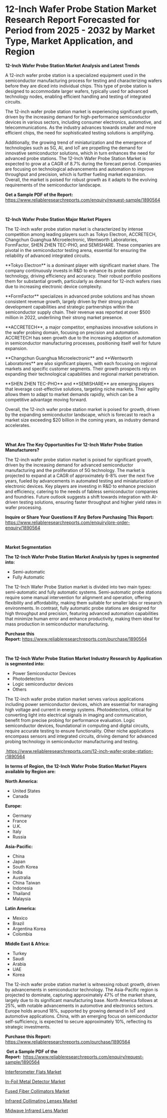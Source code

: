 <p><h1>12-Inch Wafer Probe Station Market Research Report Forecasted for Period from 2025 -  2032 by Market Type, Market Application, and Region</h1></p><p><strong>12-Inch Wafer Probe Station Market Analysis and Latest Trends</strong></p>
<p><p>A 12-inch wafer probe station is a specialized equipment used in the semiconductor manufacturing process for testing and characterizing wafers before they are diced into individual chips. This type of probe station is designed to accommodate larger wafers, typically used for advanced technology nodes, enabling efficient handling and testing of integrated circuits.</p><p>The 12-inch wafer probe station market is experiencing significant growth, driven by the increasing demand for high-performance semiconductor devices in various sectors, including consumer electronics, automotive, and telecommunications. As the industry advances towards smaller and more efficient chips, the need for sophisticated testing solutions is amplifying.</p><p>Additionally, the growing trend of miniaturization and the emergence of technologies such as 5G, AI, and IoT are propelling the demand for innovative semiconductor solutions, which in turn enhances the need for advanced probe stations. The 12-Inch Wafer Probe Station Market is expected to grow at a CAGR of 8.7% during the forecast period. Companies are focusing on technological advancements and automation to improve throughput and precision, which is further fueling market expansion. Overall, the market is poised for robust growth as it adapts to the evolving requirements of the semiconductor landscape.</p></p>
<p><strong>Get a Sample PDF of the Report:&nbsp;</strong> <a href="https://www.reliableresearchreports.com/enquiry/request-sample/1890564?utm_campaign=41&utm_medium=2&utm_source=Github&utm_content=ia&utm_term=01032025&utm_id=12-inch-wafer-probe-station">https://www.reliableresearchreports.com/enquiry/request-sample/1890564</a></p>
<p>&nbsp;</p>
<p><strong>12-Inch Wafer Probe Station Major Market Players</strong></p>
<p><p>The 12-inch wafer probe station market is characterized by intense competition among leading players such as Tokyo Electron, ACCRETECH, Changchun Guanghua Microelectronic, Wentworth Laboratories, FormFactor, SHEN ZHEN TEC-PHO, and SEMISHARE. These companies are pivotal in the semiconductor testing arena, essential for ensuring the reliability of advanced integrated circuits.</p><p>**Tokyo Electron** is a dominant player with significant market share. The company continuously invests in R&D to enhance its probe station technology, driving efficiency and accuracy. Their robust portfolio positions them for substantial growth, particularly as demand for 12-inch wafers rises due to increasing electronic device complexity.</p><p>**FormFactor** specializes in advanced probe solutions and has shown consistent revenue growth, largely driven by their strong product development capabilities and strategic partnerships within the semiconductor supply chain. Their revenue was reported at over $500 million in 2022, underlining their strong market presence.</p><p>**ACCRETECH**, a major competitor, emphasizes innovative solutions in the wafer probing domain, focusing on precision and automation. ACCRETECH has seen growth due to the increasing adoption of automation in semiconductor manufacturing processes, positioning itself well for future expansion.</p><p>**Changchun Guanghua Microelectronic** and **Wentworth Laboratories** are also significant players, with each focusing on regional markets and specific customer segments. Their growth prospects rely on expanding their technological capabilities and regional market penetration.</p><p>**SHEN ZHEN TEC-PHO** and **SEMISHARE** are emerging players that leverage cost-effective solutions, targeting niche markets. Their agility allows them to adapt to market demands rapidly, which can be a competitive advantage moving forward.</p><p>Overall, the 12-inch wafer probe station market is poised for growth, driven by the expanding semiconductor landscape, which is forecast to reach a market size exceeding $20 billion in the coming years, as industry demand accelerates.</p></p>
<p>&nbsp;</p>
<p><strong>What Are The Key Opportunities For 12-Inch Wafer Probe Station Manufacturers?</strong></p>
<p><p>The 12-inch wafer probe station market is poised for significant growth, driven by the increasing demand for advanced semiconductor manufacturing and the proliferation of 5G technology. The market is projected to expand at a CAGR of approximately 6-8% over the next five years, fueled by advancements in automated testing and miniaturization of electronic devices. Key players are investing in R&D to enhance precision and efficiency, catering to the needs of fabless semiconductor companies and foundries. Future outlook suggests a shift towards integration with AI-driven testing solutions, ensuring faster throughput and higher yield rates in wafer processing.</p></p>
<p><strong>Inquire or Share Your Questions If Any Before Purchasing This Report:</strong> <a href="https://www.reliableresearchreports.com/enquiry/pre-order-enquiry/1890564?utm_campaign=41&utm_medium=2&utm_source=Github&utm_content=ia&utm_term=01032025&utm_id=12-inch-wafer-probe-station">https://www.reliableresearchreports.com/enquiry/pre-order-enquiry/1890564</a></p>
<p>&nbsp;</p>
<p><strong>Market Segmentation</strong></p>
<p><strong>The 12-Inch Wafer Probe Station Market Analysis by types is segmented into:</strong></p>
<p><ul><li>Semi-automatic</li><li>Fully Automatic</li></ul></p>
<p><p>The 12-Inch Wafer Probe Station market is divided into two main types: semi-automatic and fully automatic systems. Semi-automatic probe stations require some manual intervention for alignment and operation, offering flexibility and affordability, making them suitable for smaller labs or research environments. In contrast, fully automatic probe stations are designed for high throughput and precision, featuring advanced automation capabilities that minimize human error and enhance productivity, making them ideal for mass production in semiconductor manufacturing.</p></p>
<p><strong>Purchase this Report:&nbsp;</strong><a href="https://www.reliableresearchreports.com/purchase/1890564?utm_campaign=41&utm_medium=2&utm_source=Github&utm_content=ia&utm_term=01032025&utm_id=12-inch-wafer-probe-station">https://www.reliableresearchreports.com/purchase/1890564</a></p>
<p>&nbsp;</p>
<p><strong>The 12-Inch Wafer Probe Station Market Industry Research by Application is segmented into:</strong></p>
<p><ul><li>Power Semiconductor Devices</li><li>Photodetectors</li><li>Logic semiconductor devices</li><li>Others</li></ul></p>
<p><p>The 12-inch wafer probe station market serves various applications including power semiconductor devices, which are essential for managing high voltage and current in energy systems. Photodetectors, critical for converting light into electrical signals in imaging and communication, benefit from precise probing for performance evaluation. Logic semiconductor devices, foundational in computing and digital circuits, require accurate testing to ensure functionality. Other niche applications encompass sensors and integrated circuits, driving demand for advanced probing technology in semiconductor manufacturing and testing.</p></p>
<p><a href="https://www.reliableresearchreports.com/12-inch-wafer-probe-station-r1890564?utm_campaign=41&utm_medium=2&utm_source=Github&utm_content=ia&utm_term=01032025&utm_id=12-inch-wafer-probe-station">&nbsp;https://www.reliableresearchreports.com/12-inch-wafer-probe-station-r1890564</a></p>
<p><strong>In terms of Region, the 12-Inch Wafer Probe Station Market Players available by Region are:</strong></p>
<p>
    <p> <strong> North America: </strong>
        <ul>
            <li>United States</li>
            <li>Canada</li>
        </ul>
        </p> 
    <p> <strong> Europe: </strong>
        <ul>
            <li>Germany</li>
            <li>France</li>
            <li>U.K.</li>
            <li>Italy</li>
            <li>Russia</li>
        </ul>
        </p> 
    <p> <strong> Asia-Pacific: </strong>
        <ul>
            <li>China</li>
            <li>Japan</li>
            <li>South Korea</li>
            <li>India</li>
            <li>Australia</li>
            <li>China Taiwan</li>
            <li>Indonesia</li>
            <li>Thailand</li>
            <li>Malaysia</li>
        </ul>
        </p> 
    <p> <strong> Latin America: </strong>
        <ul>
            <li>Mexico</li>
            <li>Brazil</li>
            <li>Argentina Korea</li>
            <li>Colombia</li>
        </ul>
        </p> 
    <p> <strong> Middle East & Africa: </strong>
        <ul>
            <li>Turkey</li>
            <li>Saudi</li>
            <li>Arabia</li>
            <li>UAE</li>
            <li>Korea</li>
        </ul>
    </p>
    </p>
<p><p>The 12-inch wafer probe station market is witnessing robust growth, driven by advancements in semiconductor technology. The Asia-Pacific region is projected to dominate, capturing approximately 47% of the market share, largely due to its significant manufacturing base. North America follows at 25%, with notable advancements in automotive and electronics sectors. Europe holds around 18%, supported by growing demand in IoT and automotive applications. China, with an emerging focus on semiconductor self-sufficiency, is expected to secure approximately 10%, reflecting its strategic investments.</p></p>
<p><strong>Purchase this Report: </strong><a href="https://www.reliableresearchreports.com/purchase/1890564?utm_campaign=41&utm_medium=2&utm_source=Github&utm_content=ia&utm_term=01032025&utm_id=12-inch-wafer-probe-station">https://www.reliableresearchreports.com/purchase/1890564</a></p>
<p>&nbsp;<strong>Get a Sample PDF of the Report:&nbsp;&nbsp;</strong><a href="https://www.reliableresearchreports.com/enquiry/request-sample/1890564?utm_campaign=41&utm_medium=2&utm_source=Github&utm_content=ia&utm_term=01032025&utm_id=12-inch-wafer-probe-station">https://www.reliableresearchreports.com/enquiry/request-sample/1890564</a></p>
<p><strong></strong></p>
<p><p><a href="https://github.com/lefiobakali/Market-Research-Report-List-1/blob/main/interferometer-flats-market.md?utm_campaign=41&utm_medium=2&utm_source=Github&utm_content=ia&utm_term=01032025&utm_id=12-inch-wafer-probe-station">Interferometer Flats Market</a></p><p><a href="https://github.com/stickkinkel/Market-Research-Report-List-1/blob/main/in-foil-metal-detector-market.md?utm_campaign=41&utm_medium=2&utm_source=Github&utm_content=ia&utm_term=01032025&utm_id=12-inch-wafer-probe-station">In-Foil Metal Detector Market</a></p><p><a href="https://github.com/kaloyhboosh/Market-Research-Report-List-1/blob/main/fused-fiber-collimators-market.md?utm_campaign=41&utm_medium=2&utm_source=Github&utm_content=ia&utm_term=01032025&utm_id=12-inch-wafer-probe-station">Fused Fiber Collimators Market</a></p><p><a href="https://github.com/xalatieusope/Market-Research-Report-List-1/blob/main/infrared-collimating-lenses-market.md?utm_campaign=41&utm_medium=2&utm_source=Github&utm_content=ia&utm_term=01032025&utm_id=12-inch-wafer-probe-station">Infrared Collimating Lenses Market</a></p><p><a href="https://github.com/xtysizov/Market-Research-Report-List-1/blob/main/midwave-infrared-lens-market.md?utm_campaign=41&utm_medium=2&utm_source=Github&utm_content=ia&utm_term=01032025&utm_id=12-inch-wafer-probe-station">Midwave Infrared Lens Market</a></p></p>